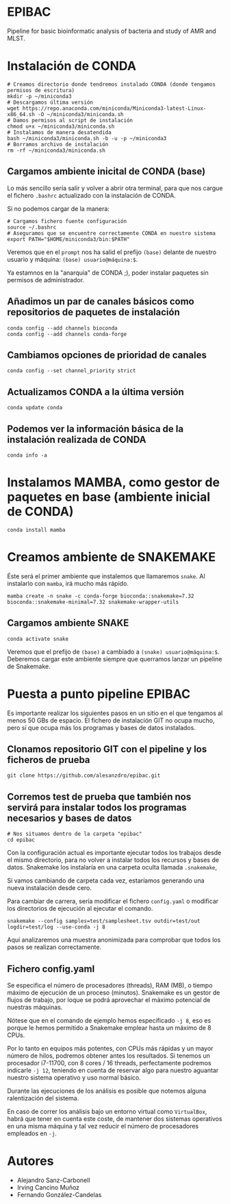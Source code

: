 # EPIBAC

Pipeline for basic bioinformatic analysis of bacteria and study of AMR and MLST.

# Instalación de CONDA

```
# Creamos directorio donde tendremos instalado CONDA (donde tengamos permisos de escritura)
mkdir -p ~/miniconda3
# Descargamos última versión
wget https://repo.anaconda.com/miniconda/Miniconda3-latest-Linux-x86_64.sh -O ~/miniconda3/miniconda.sh
# Damos permisos al script de instalación
chmod u+x ~/miniconda3/miniconda.sh
# Instalamos de manera desatendida
bash ~/miniconda3/miniconda.sh -b -u -p ~/miniconda3
# Borramos archivo de instalación
rm -rf ~/miniconda3/miniconda.sh
```

## Cargamos ambiente inicital de CONDA (base)

Lo más sencillo sería salir y volver a abrir otra terminal, para que nos cargue el fichero `.bashrc` actualizado con la instalación de CONDA.

Si no podemos cargar de la manera:

```
# Cargamos fichero fuente configuración
source ~/.bashrc
# Aseguramos que se encuentre correctamente CONDA en nuestro sistema
export PATH="$HOME/miniconda3/bin:$PATH"
```
Veremos que en el `prompt` nos ha salid el prefijo `(base)` delante de nuestro usuario y máquina: `(base) usuario@máquina:$`.

Ya estamnos en la "anarquía" de CONDA ;), poder instalar paquetes sin permisos de administrador.

## Añadimos un par de canales básicos como repositorios de paquetes de instalación
```
conda config --add channels bioconda
conda config --add channels conda-forge
```


## Cambiamos opciones de prioridad de canales
```
conda config --set channel_priority strict
```

## Actualizamos CONDA a la última versión
```
conda update conda
```

## Podemos ver la información básica de la instalación realizada de CONDA
```
conda info -a
```



# Instalamos MAMBA, como gestor de paquetes en base (ambiente inicial de CONDA)
```
conda install mamba
```

# Creamos ambiente de SNAKEMAKE

Éste será el primer ambiente que instalemos que llamaremos `snake`. Al instalarlo con `mamba`, irá mucho más rápido.

```
mamba create -n snake -c conda-forge bioconda::snakemake=7.32 bioconda::snakemake-minimal=7.32 snakemake-wrapper-utils
```

## Cargamos ambiente SNAKE
```
conda activate snake
```
Veremos que el prefijo de `(base)` a cambiado a `(snake) usuario@máquina:$`. Deberemos cargar este ambiente siempre que querramos lanzar un pipeline de Snakemake.


# Puesta a punto pipeline EPIBAC

Es importante realizar los siguientes pasos en un sitio en el que tengamos al menos 50 GBs de espacio. El fichero de instalación GIT no ocupa mucho, pero sí que ocupa más los programas y bases de datos instalados.

## Clonamos repositorio GIT con el pipeline y los ficheros de prueba
```
git clone https://github.com/alesanzdro/epibac.git
```

## Corremos test de prueba que también nos servirá para instalar todos los programas necesarios y bases de datos
```
# Nos situamos dentro de la carpeta "epibac"
cd epibac	
```

Con la configuración actual es importante ejecutar todos los trabajos desde el mismo directorio, para no volver a instalar todos los recursos y bases de datos.
Snakemake los instalaría en una carpeta oculta llamada `.snakemake`, 

Si vamos cambiando de carpeta cada vez, estaríamos generando una nueva instalación desde cero.

Para cambiar de carrera, sería modificar el fichero `config.yaml` o modificar los directorios de ejecución al ejecutar el comando.

```
snakemake --config samples=test/samplesheet.tsv outdir=test/out logdir=test/log --use-conda -j 8
```

Aquí analizaremos una muestra anonimizada para comprobar que todos los pasos se realizan correctamente.


## Fichero config.yaml

Se especifica el número de procesadores (threads), RAM (MB), o tiempo máximo de ejecución de un proceso (minutos). Snakemake es un gestor de flujos de trabajo, por loque se podrá aprovechar el máximo potencial de nuestras máquinas.

Nótese que en el comando de ejemplo hemos especificado `-j 8`, eso es porque le hemos permitido a Snakemake emplear hasta un máximo de 8 CPUs.

Por lo tanto en equipos más potentes, con CPUs más rápidas y un mayor número de hilos, podremos obtener antes los resultados. Si tenemos un procesador i7-11700, con 8 cores / 16 threads, perfectamente podremos indicarle `-j 12`, teniendo en cuenta de reservar algo para nuestro aguantar nuestro sistema operativo y uso normal básico.

Durante las ejecuciones de los análisis es posible que notemos alguna ralentización del sistema.

En caso de correr los análisis bajo un entorno virtual como `VirtualBox`, habrá que tener en cuenta este coste, de mantener dos sistemas operativos en una misma máquina y tal vez reducir el número de procesadores empleados en `-j`.

# Autores

- Alejandro Sanz-Carbonell
- Irving Cancino Muñoz
- Fernando González-Candelas


